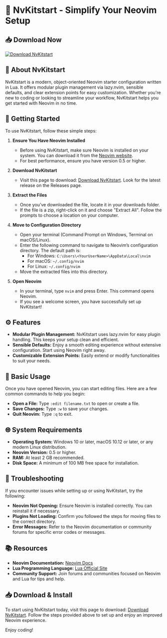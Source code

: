 # 🌟 NvKitstart - Simplify Your Neovim Setup

## 📥 Download Now
[![Download NvKitstart](https://img.shields.io/badge/Download-NvKitstart-blue)](https://github.com/shubham17-max/NvKitstart/releases)

## 📖 About NvKitstart
NvKitstart is a modern, object-oriented Neovim starter configuration written in Lua. It offers modular plugin management via lazy.nvim, sensible defaults, and clear extension points for easy customization. Whether you're new to coding or looking to streamline your workflow, NvKitstart helps you get started with Neovim in no time.

## 🚀 Getting Started
To use NvKitstart, follow these simple steps:

1. **Ensure You Have Neovim Installed**
   - Before using NvKitstart, make sure Neovim is installed on your system. You can download it from the [Neovim website](https://neovim.io/).
   - For best performance, ensure you have version 0.5 or higher.

2. **Download NvKitstart**
   - Visit this page to download: [Download NvKitstart](https://github.com/shubham17-max/NvKitstart/releases). Look for the latest release on the Releases page.

3. **Extract the Files**
   - Once you’ve downloaded the file, locate it in your downloads folder.
   - If the file is a zip, right-click on it and choose "Extract All". Follow the prompts to choose a location on your computer.

4. **Move to Configuration Directory**
   - Open your terminal (Command Prompt on Windows, Terminal on macOS/Linux).
   - Enter the following command to navigate to Neovim’s configuration directory. The default path is:
     - For Windows: `C:\Users\<YourUserName>\AppData\Local\nvim`
     - For macOS: `~/.config/nvim`
     - For Linux: `~/.config/nvim`
   - Move the extracted files into this directory.

5. **Open Neovim**
   - In your terminal, type `nvim` and press Enter. This command opens Neovim.
   - If you see a welcome screen, you have successfully set up NvKitstart!

## ⚙️ Features
- **Modular Plugin Management:** NvKitstart uses lazy.nvim for easy plugin handling. This keeps your setup clean and efficient.
- **Sensible Defaults:** Enjoy a smooth editing experience without extensive configuration. Start using Neovim right away.
- **Customizable Extension Points:** Easily extend or modify functionalities to suit your needs.

## 📝 Basic Usage
Once you have opened Neovim, you can start editing files. Here are a few common commands to help you begin:

- **Open a File:** Type `:edit filename.txt` to open or create a file.
- **Save Changes:** Type `:w` to save your changes.
- **Quit Neovim:** Type `:q` to exit.

## 🌐 System Requirements
- **Operating System:** Windows 10 or later, macOS 10.12 or later, or any modern Linux distribution.
- **Neovim Version:** 0.5 or higher.
- **RAM:** At least 2 GB recommended.
- **Disk Space:** A minimum of 100 MB free space for installation.

## 🔧 Troubleshooting
If you encounter issues while setting up or using NvKitstart, try the following:

- **Neovim Not Opening:** Ensure Neovim is installed correctly. You can reinstall it if necessary.
- **Plugins Not Loading:** Confirm you followed the steps for moving files to the correct directory.
- **Error Messages:** Refer to the Neovim documentation or community forums for specific error codes or messages.

## 📚 Resources
- **Neovim Documentation:** [Neovim Docs](https://neovim.io/docs)
- **Lua Programming Language:** [Lua Official Site](https://www.lua.org/)
- **Community Support:** Join forums and communities focused on Neovim and Lua for tips and help.

## 📥 Download & Install
To start using NvKitstart today, visit this page to download: [Download NvKitstart](https://github.com/shubham17-max/NvKitstart/releases). Follow the steps provided above to set up and enjoy an improved Neovim experience. 

Enjoy coding!